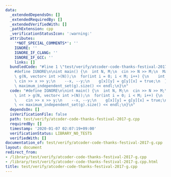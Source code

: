 ```yaml
---
data:
  _extendedDependsOn: []
  _extendedRequiredBy: []
  _extendedVerifiedWith: []
  _pathExtension: cpp
  _verificationStatusIcon: ':warning:'
  attributes:
    '*NOT_SPECIAL_COMMENTS*': ''
    IGNORE: ''
    IGNORE_IF_CLANG: ''
    IGNORE_IF_GCC: ''
    links: []
  bundledCode: "#line 1 \"test/verify/atcoder-code-thanks-festival-2017-g.cpp\"\n\
    #define IGNORE\n\nint main() {\n  int N, M;\n  cin >> N >> M;\n  Matrix< int >\
    \ g(N, vector< int >(N));\n  for(int i = 0; i < M; i++) {\n    int x, y;\n   \
    \ cin >> x >> y;\n    --x, --y;\n    g[x][y] = g[y][x] = true;\n  }\n  cout <<\
    \ maximum_independent_set(g).size() << endl;\n}\n"
  code: "#define IGNORE\n\nint main() {\n  int N, M;\n  cin >> N >> M;\n  Matrix<\
    \ int > g(N, vector< int >(N));\n  for(int i = 0; i < M; i++) {\n    int x, y;\n\
    \    cin >> x >> y;\n    --x, --y;\n    g[x][y] = g[y][x] = true;\n  }\n  cout\
    \ << maximum_independent_set(g).size() << endl;\n}\n"
  dependsOn: []
  isVerificationFile: false
  path: test/verify/atcoder-code-thanks-festival-2017-g.cpp
  requiredBy: []
  timestamp: '2020-01-07 02:07:19+09:00'
  verificationStatus: LIBRARY_NO_TESTS
  verifiedWith: []
documentation_of: test/verify/atcoder-code-thanks-festival-2017-g.cpp
layout: document
redirect_from:
- /library/test/verify/atcoder-code-thanks-festival-2017-g.cpp
- /library/test/verify/atcoder-code-thanks-festival-2017-g.cpp.html
title: test/verify/atcoder-code-thanks-festival-2017-g.cpp
---
```


